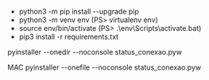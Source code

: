 * python3 -m pip install --upgrade pip
* python3 -m venv env (PS> virtualenv env)
* source env/bin/activate (PS> .\env\Scripts\activate.bat)
* pip3 install -r requirements.txt

pyinstaller --onedir --noconsole status_conexao.pyw

MAC
pyinstaller --onefile --noconsole status_conexao.pyw